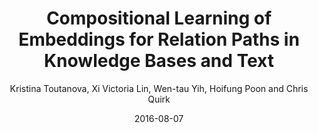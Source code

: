---
title: "Compositional Learning of Embeddings for Relation Paths in Knowledge Bases and Text"
collection: publications
permalink: /publication/2016-08-07-0059
date: 2016-08-07
author: 'Kristina Toutanova, Xi Victoria Lin, Wen-tau Yih, Hoifung Poon and Chris Quirk'
venue: 'ACL-2016'
---